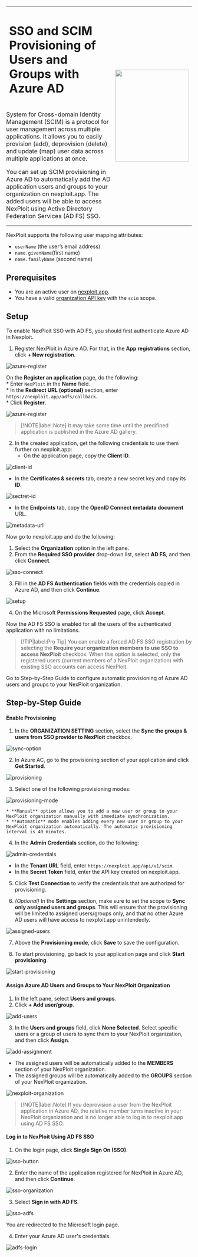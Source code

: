 <table id="integrations" >
  <tr>
    <td width="70%">
      <h1>SSO and SCIM Provisioning of Users and Groups with Azure AD
</h1>
    </td>
    <td width="30%" style="text-align:center" rowspan="3">
      <img src="guide/pipeline-integration/sso/media/azure/aad-new-logo.png" width="200" height="250"></img>
    </td>
  </tr>
  <tr>
    <td style="text-align:left;vertical-align:text-top;padding:0px">
      <p>System for Cross-domain Identity Management (SCIM) is a protocol for user management across multiple applications. It allows you to easily provision (add), deprovision (delete) and update (map) user data across multiple applications at once. </p>
      <p>You can set up SCIM provisioning in Azure AD to automatically add the AD application users and groups to your organization on nexploit.app. The added users will be able to access NexPloit using Active Directory Federation Services (AD FS) SSO.</p>
    </td>
  </tr>
</table>

NexPloit supports the following user mapping attributes:
* `userName` (the user’s email address)
* `name.givenName`(first name)
* `name.familyName` (second name)

## Prerequisites

* You are an active user on  [nexploit.app](https://nexploit.app). 
* You have a valid [organization API key](https://kb.neuralegion.com/#/guide/np-web-ui/advanced-set-up/managing-org?id=managing-organization-apicli-authentication-tokens) with the `scim` scope.

## Setup

To enable NexPloit SSO with AD FS, you should first authenticate Azure AD in Nexploit.
1. Register NexPloit in Azure AD. For that, in the **App registrations** section, click **+ New registration**.

  ![azure-register](media/azure/new-registration.png ':size=45%')

  On the **Register an application** page, do the following:<br>
    * Enter `NexPloit` in the **Name** field.<br>
    * In the **Redirect URL (optional)** section, enter `https://nexploit.app/adfs/callback`. <br>
    * Click **Register**.

  ![azure-register](media/azure/register-nexploit.png ':size=45%')

  > [!NOTE|label:Note]
  It may take some time until the predifined application is published in the Azure AD gallery.

2. In the created application, get the following credentials to use them further on nexploit.app:
   * On the application page, copy the **Client ID**.

  ![client-id](media/azure/client-ID.png ':size=45%')

   * In the **Certificates & secrets** tab, create a new secret key and copy its **ID**.

  ![sectret-id](media/azure/secret-key.png ':size=45%')

   * In the **Endpoints** tab, copy the **OpenID Connect metadata document** URL.  
 
  ![metadata-url](media/azure/endpoints.png ':size=45%')

Now go to nexploit.app and do the following:
1. Select the **Organization** option in the left pane.
2. From the **Required SSO provider** drop-down list, select **AD FS**, and then click **Connect**.

  ![sso-connect](media/azure/sso-connect.png ':size=45%')

3. Fill in the **AD FS Authentication** fields with the credentials copied in Azure AD, and then click **Continue**.

  ![setup](media/azure/continue-setup.png ':size=45%')

4. On the Microsoft **Permissions Requested** page, click **Accept**.

Now the AD FS SSO is enabled for all the users of the authenticated application with no limitations. 

> [!TIP|label:Pro Tip]
You can enable a forced AD FS SSO registration by selecting the **Require your organization members to use SSO to access NexPloit** checkbox. When this option is selected, only the registered users (current members of a NexPloit organization) with existing SSO accounts can access NexPloit.

Go to Step-by-Step Guide to configure automatic provisioning of Azure AD users and groups to your NexPloit organization.

## Step-by-Step Guide

#### Enable Provisioning

1. In the **ORGANIZATION SETTING** section, select the **Sync the groups & users from SSO provider to NexPloit** checkbox.

  ![sync-option](media/azure/sync-users-groups.png ':size=45%')

2. In Azure AC, go to the provisioning section of your application and click **Get Started**. 

  ![provisioning](media/azure/provisioning.png ':size=45%')

3. Select one of the following provisioning modes:

  ![provisioning-mode](media/azure/provisioning-mode.png ':size=45%')

    * **Manual** option allows you to add a new user or group to your NexPloit organization manually with immediate synchronization.
    * **Automatic** mode enables adding every new user or group to your NexPloit organization automatically. The automatic provisioning interval is 40 minutes.



4. In the **Admin Credentials** section, do the following:

  ![admin-credentials](media/azure/admin-credentials.png ':size=45%')

   * In the **Tenant URL** field, enter `https://nexploit.app/api/v1/scim`.
   * In the **Secret Token** field, enter the API key created on nexploit.app.

5. Click **Test Connection** to verify the credentials that are authorized for provisioning.

6. _(Optional)_ In the **Settings** section, make sure to set the scope to **Sync only assigned users and groups**. This will ensure that the provisioning will be limited to assigned users/groups only, and that no other Azure AD users will have access to nexploit.app unintendedly.

  ![assigned-users](media/azure/assigned-users.png ':size=45%')

7. Above the **Provisioning mode**, click **Save** to save the configuration.

8. To start provisioning, go back to your application page and click **Start provisioning**.

  ![start-provisioning](media/azure/start-provisioning.png ':size=45%')

#### Assign Azure AD Users and Groups to Your NexPloit Organization

1. In the left pane, select **Users and groups**.
2. Click **+ Add user/group**.

  ![add-users](media/azure/add-users.png ':size=45%')

3. In the **Users and groups** field, click **None Selected**. Select specific users or a group of users to sync them to your NexPloit organization, and then click **Assign**.

  ![add-assignment](media/azure/add-assignment.png ':size=45%')

   * The assigned users will be automatically added to the **MEMBERS** section of your NexPloit organization. 
   * The assigned groups will be automatically added to the **GROUPS** section of your NexPloit organization. 

   ![nexploit-organization](media/azure/nexploit-organization.png ':size=45%')

   > [!NOTE|label:Note]
  If you deprovision a user from the NexPloit application in Azure AD, the relative member turns inactive in your NexPloit organization and is no longer able to log in to nexploit.app using AD FS SSO. 

#### Log in to NexPloit Using AD FS SSO


1. On the login page, click **Single Sign On (SSO)**.

  ![sso-button](media/azure/sso-button.png ':size=45%')

2. Enter the name of the application registered for NexPloit in Azure AD, and then click **Continue**.

  ![sso-organization](media/azure/sso-organization.png ':size=45%')

3. Select **Sign in with AD FS**.

  ![sso-adfs](media/azure/sso-adfs.png ':size=45%')

  You are redirected to the Microsoft login page.

4. Enter your Azure AD user's credentials.

  ![adfs-login](media/azure/adfs-sign-in.png ':size=30%')























